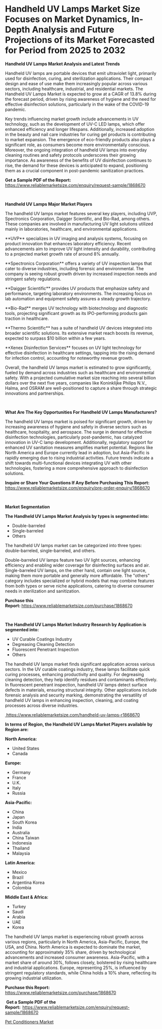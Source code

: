 <p><h1>Handheld UV Lamps Market Size Focuses on Market Dynamics, In-Depth Analysis and Future Projections of its Market Forecasted for Period from 2025 to 2032</h1></p><p><strong>Handheld UV Lamps Market Analysis and Latest Trends</strong></p>
<p><p>Handheld UV lamps are portable devices that emit ultraviolet light, primarily used for disinfection, curing, and sterilization applications. Their compact design and ease of use make them increasingly popular across various sectors, including healthcare, industrial, and residential markets. The Handheld UV Lamps Market is expected to grow at a CAGR of 13.8% during the forecast period, driven by rising awareness of hygiene and the need for effective disinfection solutions, particularly in the wake of the COVID-19 pandemic.</p><p>Key trends influencing market growth include advancements in UV technology, such as the development of UV-C LED lamps, which offer enhanced efficiency and longer lifespans. Additionally, increased adoption in the beauty and nail care industries for curing gel products is contributing to market expansion. The emergence of eco-friendly products also plays a significant role, as consumers become more environmentally conscious. Moreover, the ongoing integration of handheld UV lamps into everyday cleaning routines and safety protocols underscores their growing importance. As awareness of the benefits of UV disinfection continues to rise, the demand for these devices is anticipated to expand, positioning them as a crucial component in post-pandemic sanitization practices.</p></p>
<p><strong>Get a Sample PDF of the Report:&nbsp;</strong> <a href="https://www.reliablemarketsize.com/enquiry/request-sample/1868670?utm_campaign=1743&utm_medium=2&utm_source=Github&utm_content=ia&utm_term=05022025&utm_id=handheld-uv-lamps">https://www.reliablemarketsize.com/enquiry/request-sample/1868670</a></p>
<p>&nbsp;</p>
<p><strong>Handheld UV Lamps Major Market Players</strong></p>
<p><p>The handheld UV lamps market features several key players, including UVP, Spectronics Corporation, Daigger Scientific, and Bio-Rad, among others. These companies are involved in manufacturing UV light solutions utilized mainly in laboratories, healthcare, and environmental applications.</p><p>**UVP** specializes in UV imaging and analysis systems, focusing on product innovation that enhances laboratory efficiency. Recent advancements aim to improve UV light intensity and durability, contributing to a projected market growth rate of around 8% annually.</p><p>**Spectronics Corporation** offers a variety of UV inspection lamps that cater to diverse industries, including forensic and environmental. The company is seeing robust growth driven by increased inspection needs and stringent safety regulations. </p><p>**Daigger Scientific** provides UV products that emphasize safety and performance, targeting laboratory environments. The increasing focus on lab automation and equipment safety assures a steady growth trajectory.</p><p>**Bio-Rad** merges UV technology with biotechnology and diagnostic tools, projecting significant growth as its IPO-performing products gain traction in healthcare.</p><p>**Thermo Scientific** has a suite of handheld UV devices integrated into broader scientific solutions. Its extensive market reach boosts its revenue, expected to surpass $10 billion within a few years.</p><p>**Xenex Disinfection Services** focuses on UV light technology for effective disinfection in healthcare settings, tapping into the rising demand for infection control, accounting for noteworthy revenue growth.</p><p>Overall, the handheld UV lamps market is estimated to grow significantly, fueled by demand across industries such as healthcare and environmental safety. With a projected cumulative market size reaching into several billion dollars over the next five years, companies like Koninklijke Philips N.V., Halma, and OSRAM are well-positioned to capture a share through strategic innovations and partnerships.</p></p>
<p>&nbsp;</p>
<p><strong>What Are The Key Opportunities For Handheld UV Lamps Manufacturers?</strong></p>
<p><p>The handheld UV lamps market is poised for significant growth, driven by increasing awareness of hygiene and safety in diverse sectors such as healthcare, hospitality, and aerospace. The surge in demand for effective disinfection technologies, particularly post-pandemic, has catalyzed innovation in UV-C lamp development. Additionally, regulatory support for enhanced UV sanitation measures amplifies market potential. Regions like North America and Europe currently lead in adoption, but Asia-Pacific is rapidly emerging due to rising industrial activities. Future trends indicate a shift towards multi-functional devices integrating UV with other technologies, fostering a more comprehensive approach to disinfection solutions.</p></p>
<p><strong>Inquire or Share Your Questions If Any Before Purchasing This Report:</strong> <a href="https://www.reliablemarketsize.com/enquiry/pre-order-enquiry/1868670?utm_campaign=1743&utm_medium=2&utm_source=Github&utm_content=ia&utm_term=05022025&utm_id=handheld-uv-lamps">https://www.reliablemarketsize.com/enquiry/pre-order-enquiry/1868670</a></p>
<p>&nbsp;</p>
<p><strong>Market Segmentation</strong></p>
<p><strong>The Handheld UV Lamps Market Analysis by types is segmented into:</strong></p>
<p><ul><li>Double-barreled</li><li>Single-barreled</li><li>Others</li></ul></p>
<p><p>The handheld UV lamps market can be categorized into three types: double-barreled, single-barreled, and others. </p><p>Double-barreled UV lamps feature two UV light sources, enhancing efficiency and enabling wider coverage for disinfecting surfaces and air. Single-barreled UV lamps, on the other hand, contain one light source, making them more portable and generally more affordable. The "others" category includes specialized or hybrid models that may combine features from both types or serve niche applications, catering to diverse consumer needs in sterilization and sanitization.</p></p>
<p><strong>Purchase this Report:&nbsp;</strong><a href="https://www.reliablemarketsize.com/purchase/1868670?utm_campaign=1743&utm_medium=2&utm_source=Github&utm_content=ia&utm_term=05022025&utm_id=handheld-uv-lamps">https://www.reliablemarketsize.com/purchase/1868670</a></p>
<p>&nbsp;</p>
<p><strong>The Handheld UV Lamps Market Industry Research by Application is segmented into:</strong></p>
<p><ul><li>UV Curable Coatings Industry</li><li>Degreasing Cleaning Detection</li><li>Fluorescent Penetrant Inspection</li><li>Others</li></ul></p>
<p><p>The handheld UV lamps market finds significant application across various sectors. In the UV curable coatings industry, these lamps facilitate quick curing processes, enhancing productivity and quality. For degreasing cleaning detection, they help identify residues and contaminants effectively. In fluorescent penetrant inspection, handheld UV lamps detect surface defects in materials, ensuring structural integrity. Other applications include forensic analysis and security marking, demonstrating the versatility of handheld UV lamps in enhancing inspection, cleaning, and coating processes across diverse industries.</p></p>
<p><a href="https://www.reliablemarketsize.com/handheld-uv-lamps-r1868670?utm_campaign=1743&utm_medium=2&utm_source=Github&utm_content=ia&utm_term=05022025&utm_id=handheld-uv-lamps">&nbsp;https://www.reliablemarketsize.com/handheld-uv-lamps-r1868670</a></p>
<p><strong>In terms of Region, the Handheld UV Lamps Market Players available by Region are:</strong></p>
<p>
    <p> <strong> North America: </strong>
        <ul>
            <li>United States</li>
            <li>Canada</li>
        </ul>
        </p> 
    <p> <strong> Europe: </strong>
        <ul>
            <li>Germany</li>
            <li>France</li>
            <li>U.K.</li>
            <li>Italy</li>
            <li>Russia</li>
        </ul>
        </p> 
    <p> <strong> Asia-Pacific: </strong>
        <ul>
            <li>China</li>
            <li>Japan</li>
            <li>South Korea</li>
            <li>India</li>
            <li>Australia</li>
            <li>China Taiwan</li>
            <li>Indonesia</li>
            <li>Thailand</li>
            <li>Malaysia</li>
        </ul>
        </p> 
    <p> <strong> Latin America: </strong>
        <ul>
            <li>Mexico</li>
            <li>Brazil</li>
            <li>Argentina Korea</li>
            <li>Colombia</li>
        </ul>
        </p> 
    <p> <strong> Middle East & Africa: </strong>
        <ul>
            <li>Turkey</li>
            <li>Saudi</li>
            <li>Arabia</li>
            <li>UAE</li>
            <li>Korea</li>
        </ul>
    </p>
    </p>
<p><p>The handheld UV lamps market is experiencing robust growth across various regions, particularly in North America, Asia-Pacific, Europe, the USA, and China. North America is expected to dominate the market, accounting for approximately 35% share, driven by technological advancements and increased consumer awareness. Asia-Pacific, with a market share of around 30%, follows closely, bolstered by rising healthcare and industrial applications. Europe, representing 25%, is influenced by stringent regulatory standards, while China holds a 10% share, reflecting its growing industrial utilization.</p></p>
<p><strong>Purchase this Report: </strong><a href="https://www.reliablemarketsize.com/purchase/1868670?utm_campaign=1743&utm_medium=2&utm_source=Github&utm_content=ia&utm_term=05022025&utm_id=handheld-uv-lamps">https://www.reliablemarketsize.com/purchase/1868670</a></p>
<p>&nbsp;<strong>Get a Sample PDF of the Report:&nbsp;&nbsp;</strong><a href="https://www.reliablemarketsize.com/enquiry/request-sample/1868670?utm_campaign=1743&utm_medium=2&utm_source=Github&utm_content=ia&utm_term=05022025&utm_id=handheld-uv-lamps">https://www.reliablemarketsize.com/enquiry/request-sample/1868670</a></p>
<p><strong></strong></p>
<p><p><a href="https://github.com/mookiesville/Market-Research-Report-List-1/blob/main/pet-conditioners-market.md?utm_campaign=1743&utm_medium=2&utm_source=Github&utm_content=ia&utm_term=05022025&utm_id=handheld-uv-lamps">Pet Conditioners Market</a></p></p>